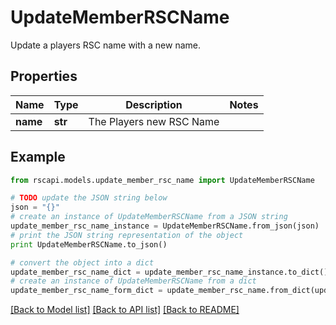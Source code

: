 # UpdateMemberRSCName

Update a players RSC name with a new name.

## Properties
Name | Type | Description | Notes
------------ | ------------- | ------------- | -------------
**name** | **str** | The Players new RSC Name | 

## Example

```python
from rscapi.models.update_member_rsc_name import UpdateMemberRSCName

# TODO update the JSON string below
json = "{}"
# create an instance of UpdateMemberRSCName from a JSON string
update_member_rsc_name_instance = UpdateMemberRSCName.from_json(json)
# print the JSON string representation of the object
print UpdateMemberRSCName.to_json()

# convert the object into a dict
update_member_rsc_name_dict = update_member_rsc_name_instance.to_dict()
# create an instance of UpdateMemberRSCName from a dict
update_member_rsc_name_form_dict = update_member_rsc_name.from_dict(update_member_rsc_name_dict)
```
[[Back to Model list]](../README.md#documentation-for-models) [[Back to API list]](../README.md#documentation-for-api-endpoints) [[Back to README]](../README.md)


